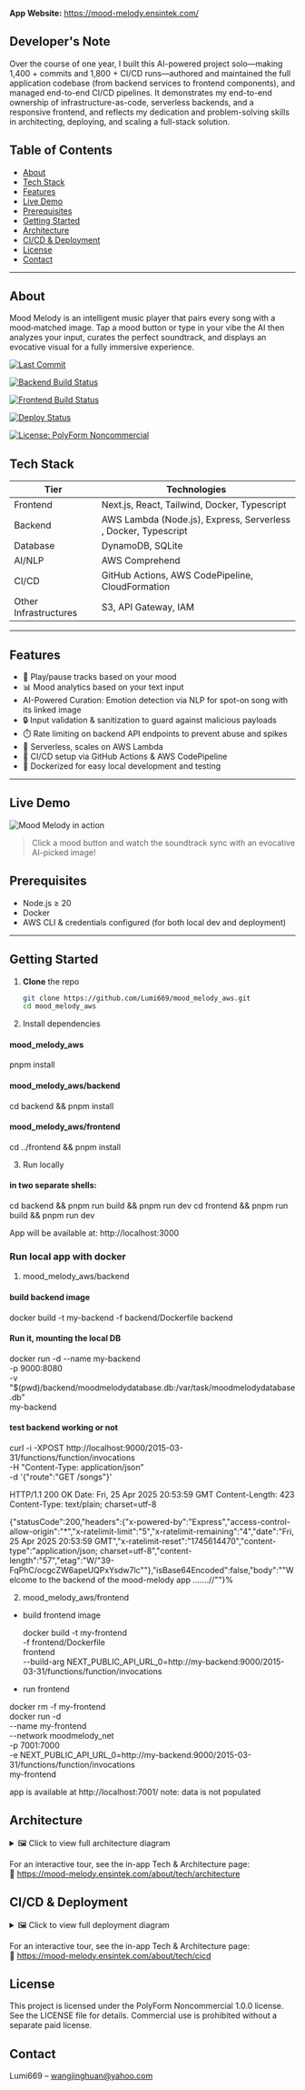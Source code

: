**App Website:** https://mood-melody.ensintek.com/

## Developer's Note

Over the course of one year, I built this AI-powered project solo—making 1,400 + commits and 1,800 + CI/CD runs—authored and maintained the full application codebase (from backend services to frontend components), and managed end-to-end CI/CD pipelines. It demonstrates my end-to-end ownership of infrastructure-as-code, serverless backends, and a responsive frontend, and reflects my dedication and problem-solving skills in architecting, deploying, and scaling a full-stack solution.

## Table of Contents

- [About](#about)
- [Tech Stack](#tech-stack)
- [Features](#features)
- [Live Demo](#live-demo)
- [Prerequisites](#prerequisites)
- [Getting Started](#getting-started)
- [Architecture](#architecture)
- [CI/CD & Deployment](cicd-deployment)
- [License](#license)
- [Contact](#contact)

---

## About

Mood Melody is an intelligent music player that pairs every song with a mood‑matched image. Tap a mood button or type in your vibe the AI then analyzes your input, curates the perfect soundtrack, and displays an evocative visual for a fully immersive experience.

[![Last Commit](https://img.shields.io/github/last-commit/Lumi669/mood_melody_aws)](https://github.com/Lumi669/mood_melody_aws/commits)

[![Backend Build Status](https://github.com/Lumi669/mood_melody_aws/actions/workflows/build-backend.yml/badge.svg)](https://github.com/Lumi669/mood_melody_aws/actions/workflows/build-backend.yml)

[![Frontend Build Status](https://github.com/Lumi669/mood_melody_aws/actions/workflows/build-frontend.yml/badge.svg)](https://github.com/Lumi669/mood_melody_aws/actions/workflows/build-frontend.yml)

[![Deploy Status](https://img.shields.io/endpoint?url=https%3A%2F%2Fmood-melody-badges-images-prod.s3.eu-north-1.amazonaws.com%2Fdeploy-status.json)](https://mood-melody.ensintek.com/)

[![License: PolyForm Noncommercial](https://img.shields.io/badge/License-PolyForm%20Noncommercial-blue.svg)](LICENSE)

## Tech Stack

| Tier                  | Technologies                                                   |
| --------------------- | -------------------------------------------------------------- |
| Frontend              | Next.js, React, Tailwind, Docker, Typescript                   |
| Backend               | AWS Lambda (Node.js), Express, Serverless , Docker, Typescript |
| Database              | DynamoDB, SQLite                                               |
| AI/NLP                | AWS Comprehend                                                 |
| CI/CD                 | GitHub Actions, AWS CodePipeline, CloudFormation               |
| Other Infrastructures | S3, API Gateway, IAM                                           |

---

## Features

- 🎵 Play/pause tracks based on your mood
- 📊 Mood analytics based on your text input
- AI-Powered Curation: Emotion detection via NLP for spot-on song with its linked image
- 🔒 Input validation & sanitization to guard against malicious payloads
- ⏱️ Rate limiting on backend API endpoints to prevent abuse and spikes
- 🚀 Serverless, scales on AWS Lambda
- 🔄 CI/CD setup via GitHub Actions & AWS CodePipeline
- 🐳 Dockerized for easy local development and testing

---

## Live Demo

![Mood Melody in action](assets/demo.gif)

> Click a mood button and watch the soundtrack sync with an evocative AI-picked image!

## Prerequisites

- Node.js ≥ 20
- Docker
- AWS CLI & credentials configured (for both local dev and deployment)

---

## Getting Started

1. **Clone** the repo

   ```bash
   git clone https://github.com/Lumi669/mood_melody_aws.git
   cd mood_melody_aws

   ```

2. Install dependencies

#### mood_melody_aws

pnpm install

#### mood_melody_aws/backend

cd backend && pnpm install

#### mood_melody_aws/frontend

cd ../frontend && pnpm install

3. Run locally

#### in two separate shells:

cd backend && pnpm run build && pnpm run dev
cd frontend && pnpm run build && pnpm run dev

App will be available at: http://localhost:3000

### Run local app with docker

1. mood_melody_aws/backend

#### build backend image

docker build -t my-backend -f backend/Dockerfile backend

#### Run it, mounting the local DB

docker run -d --name my-backend \
 -p 9000:8080 \
 -v "$(pwd)/backend/moodmelodydatabase.db:/var/task/moodmelodydatabase.db" \
 my-backend

#### test backend working or not

curl -i -XPOST http://localhost:9000/2015-03-31/functions/function/invocations \
 -H "Content-Type: application/json" \
 -d '{"route":"GET /songs"}'

HTTP/1.1 200 OK
Date: Fri, 25 Apr 2025 20:53:59 GMT
Content-Length: 423
Content-Type: text/plain; charset=utf-8

{"statusCode":200,"headers":{"x-powered-by":"Express","access-control-allow-origin":"\*","x-ratelimit-limit":"5","x-ratelimit-remaining":"4","date":"Fri, 25 Apr 2025 20:53:59 GMT","x-ratelimit-reset":"1745614470","content-type":"application/json; charset=utf-8","content-length":"57","etag":"W/\"39-FqPhC/ocgcZW6apeUQPxYsdw7lc\""},"isBase64Encoded":false,"body":"\"Welcome to the backend of the mood-melody app .......//\""}%

2. mood_melody_aws/frontend

- build frontend image

  docker build -t my-frontend \
  -f frontend/Dockerfile \
  frontend \
  --build-arg NEXT_PUBLIC_API_URL_0=http://my-backend:9000/2015-03-31/functions/function/invocations

- run frontend

docker rm -f my-frontend  
docker run -d \
 --name my-frontend \
 --network moodmelody_net \
 -p 7001:7000 \
 -e NEXT_PUBLIC_API_URL_0=http://my-backend:9000/2015-03-31/functions/function/invocations \
 my-frontend

app is available at http://localhost:7001/
note: data is not populated

## Architecture

<details>
  <summary>🖼️ Click to view full architecture diagram</summary>

  <img src="frontend/public/architecture-border50-black.webp" alt="Mood Melody full architecture diagram" />

</details>

For an interactive tour, see the in-app Tech & Architecture page:  
🔗 https://mood-melody.ensintek.com/about/tech/architecture

## CI/CD & Deployment

<details>
  <summary>🖼️ Click to view full deployment diagram</summary>

  <img src="frontend/public/cicd-border50.webp" alt="Mood Melody full CI/CD diagram" />

</details>

For an interactive tour, see the in-app Tech & Architecture page:  
🔗 https://mood-melody.ensintek.com/about/tech/cicd

## License

This project is licensed under the PolyForm Noncommercial 1.0.0 license.
See the LICENSE file for details. Commercial use is prohibited without a separate paid license.

## Contact

Lumi669 – wangjinghuan@yahoo.com
